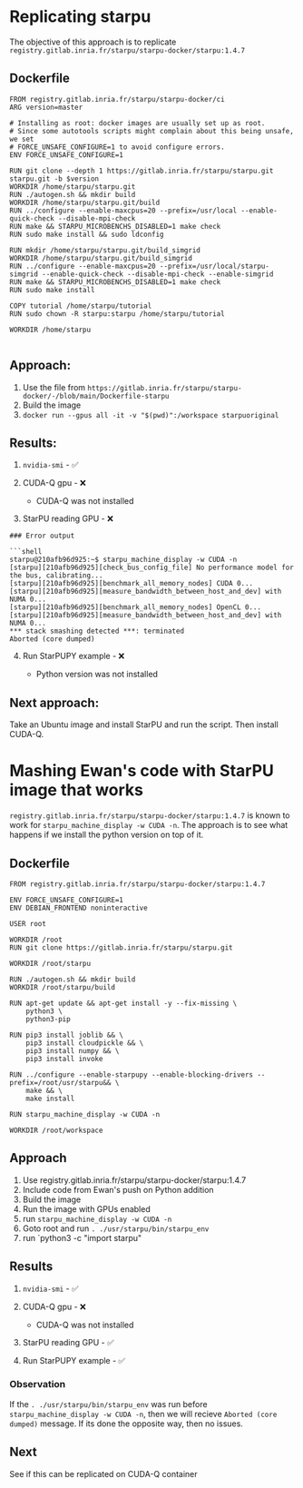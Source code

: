 # Replicating starpu 

The objective of this approach is to replicate `registry.gitlab.inria.fr/starpu/starpu-docker/starpu:1.4.7
`

## Dockerfile

```Docker
FROM registry.gitlab.inria.fr/starpu/starpu-docker/ci
ARG version=master

# Installing as root: docker images are usually set up as root.
# Since some autotools scripts might complain about this being unsafe, we set
# FORCE_UNSAFE_CONFIGURE=1 to avoid configure errors.
ENV FORCE_UNSAFE_CONFIGURE=1

RUN git clone --depth 1 https://gitlab.inria.fr/starpu/starpu.git starpu.git -b $version
WORKDIR /home/starpu/starpu.git
RUN ./autogen.sh && mkdir build
WORKDIR /home/starpu/starpu.git/build
RUN ../configure --enable-maxcpus=20 --prefix=/usr/local --enable-quick-check --disable-mpi-check
RUN make && STARPU_MICROBENCHS_DISABLED=1 make check
RUN sudo make install && sudo ldconfig

RUN mkdir /home/starpu/starpu.git/build_simgrid
WORKDIR /home/starpu/starpu.git/build_simgrid
RUN ../configure --enable-maxcpus=20 --prefix=/usr/local/starpu-simgrid --enable-quick-check --disable-mpi-check --enable-simgrid
RUN make && STARPU_MICROBENCHS_DISABLED=1 make check
RUN sudo make install

COPY tutorial /home/starpu/tutorial
RUN sudo chown -R starpu:starpu /home/starpu/tutorial

WORKDIR /home/starpu


```

## Approach:
1. Use the file from `https://gitlab.inria.fr/starpu/starpu-docker/-/blob/main/Dockerfile-starpu`
2. Build the image
3. `docker run --gpus all -it -v "$(pwd)":/workspace starpuoriginal`

## Results:
1. `nvidia-smi` - ✅
2. CUDA-Q gpu - ❌
    
    * CUDA-Q was not installed
3. StarPU reading GPU - ❌

```
### Error output

```shell
starpu@210afb96d925:~$ starpu_machine_display -w CUDA -n
[starpu][210afb96d925][check_bus_config_file] No performance model for the bus, calibrating...
[starpu][210afb96d925][benchmark_all_memory_nodes] CUDA 0...
[starpu][210afb96d925][measure_bandwidth_between_host_and_dev] with NUMA 0...
[starpu][210afb96d925][benchmark_all_memory_nodes] OpenCL 0...
[starpu][210afb96d925][measure_bandwidth_between_host_and_dev] with NUMA 0...
*** stack smashing detected ***: terminated
Aborted (core dumped)
```
4. Run StarPUPY example - ❌

    * Python version was not installed

## Next approach:
Take an Ubuntu image and install StarPU and run the script. Then install CUDA-Q.

# Mashing Ewan's code with StarPU image that works

`registry.gitlab.inria.fr/starpu/starpu-docker/starpu:1.4.7` is known to work for `starpu_machine_display -w CUDA -n`. The approach is to see what happens if we install the python version on top of it.

## Dockerfile

```Docker
FROM registry.gitlab.inria.fr/starpu/starpu-docker/starpu:1.4.7

ENV FORCE_UNSAFE_CONFIGURE=1
ENV DEBIAN_FRONTEND noninteractive

USER root

WORKDIR /root
RUN git clone https://gitlab.inria.fr/starpu/starpu.git

WORKDIR /root/starpu

RUN ./autogen.sh && mkdir build
WORKDIR /root/starpu/build

RUN apt-get update && apt-get install -y --fix-missing \
    python3 \
    python3-pip 

RUN pip3 install joblib && \
    pip3 install cloudpickle && \
    pip3 install numpy && \
    pip3 install invoke

RUN ../configure --enable-starpupy --enable-blocking-drivers --prefix=/root/usr/starpu&& \
    make && \
    make install

RUN starpu_machine_display -w CUDA -n

WORKDIR /root/workspace

```

## Approach
1. Use registry.gitlab.inria.fr/starpu/starpu-docker/starpu:1.4.7
2. Include code from Ewan's push on Python addition
3. Build the image
4. Run the image with GPUs enabled
5. run `starpu_machine_display -w CUDA -n`
6. Goto root and run `. ./usr/starpu/bin/starpu_env`
7. run `python3 -c "import starpu"

## Results

1. `nvidia-smi` - ✅
2. CUDA-Q gpu - ❌
    
    * CUDA-Q was not installed
3. StarPU reading GPU - ✅
4. Run StarPUPY example - ✅

### Observation
If the `. ./usr/starpu/bin/starpu_env` was run before `starpu_machine_display -w CUDA -n`, then we will recieve `Aborted (core dumped)` message. If its done the opposite way, then no issues. 

## Next
See if this can be replicated on CUDA-Q container